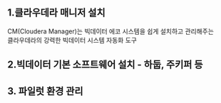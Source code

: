 ## 1.클라우데라 매니저 설치
CM(Cloudera Manager)는 빅데이터 에코 시스템을 쉽게 설치하고 관리해주는  
클라우데라의 강력한 빅데이터 시스템 자동화 도구


## 2.빅데이터 기본 소프트웨어 설치  - 하둡, 주키퍼 등

## 3. 파일럿 환경 관리